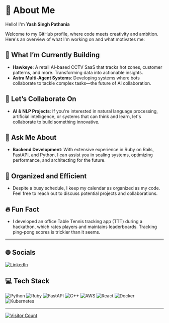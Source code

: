 # 💫 About Me

Hello! I'm **Yash Singh Pathania**

Welcome to my GitHub profile, where code meets creativity and ambition. Here's an overview of what I'm working on and what motivates me:

## 🎯 What I’m Currently Building

- **Hawkeye**: A retail AI-based CCTV SaaS that tracks hot zones, customer patterns, and more. Transforming data into actionable insights.
- **Astra Multi-Agent Systems**: Developing systems where bots collaborate to tackle complex tasks—the future of AI collaboration.

## 🤝 Let’s Collaborate On

- **AI & NLP Projects**: If you're interested in natural language processing, artificial intelligence, or systems that can think and learn, let's collaborate to build something innovative.

## 💬 Ask Me About

- **Backend Development**: With extensive experience in Ruby on Rails, FastAPI, and Python, I can assist you in scaling systems, optimizing performance, and architecting for the future.

## 📅 Organized and Efficient

- Despite a busy schedule, I keep my calendar as organized as my code. Feel free to reach out to discuss potential projects and collaborations.

## 🔥 Fun Fact

- I developed an office Table Tennis tracking app (TTT) during a hackathon, which rates players and maintains leaderboards. Tracking ping-pong scores is trickier than it seems.

---

## 🌐 Socials

[![LinkedIn](https://img.shields.io/badge/LinkedIn-%230077B5.svg?style=for-the-badge&logo=linkedin&logoColor=white)](https://linkedin.com/in/yashhere) 

## 💻 Tech Stack

![Python](https://img.shields.io/badge/python-%233776AB.svg?style=for-the-badge&logo=python&logoColor=white)
![Ruby](https://img.shields.io/badge/ruby-%23CC342D.svg?style=for-the-badge&logo=ruby&logoColor=white)
![FastAPI](https://img.shields.io/badge/fastapi-%2300C7B7.svg?style=for-the-badge&logo=fastapi&logoColor=white)
![C++](https://img.shields.io/badge/c++-%2300599C.svg?style=for-the-badge&logo=c%2B%2B&logoColor=white)
![AWS](https://img.shields.io/badge/AWS-%23FF9900.svg?style=for-the-badge&logo=amazon-aws&logoColor=white)
![React](https://img.shields.io/badge/react-%2320232a.svg?style=for-the-badge&logo=react&logoColor=%2361DAFB)
![Docker](https://img.shields.io/badge/docker-%230db7ed.svg?style=for-the-badge&logo=docker&logoColor=white)
![Kubernetes](https://img.shields.io/badge/kubernetes-%23326CE5.svg?style=for-the-badge&logo=kubernetes&logoColor=white)

---

[![Visitor Count](https://visitcount.itsvg.in/api?id=Yash-Singh-Pathania&icon=0&color=0)](https://visitcount.itsvg.in)

